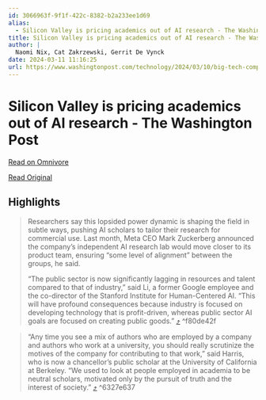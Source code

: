 ```yaml
---
id: 3066963f-9f1f-422c-8382-b2a233ee1d69
alias:
  - Silicon Valley is pricing academics out of AI research - The Washington Post
title: Silicon Valley is pricing academics out of AI research - The Washington Post
author: |
  Naomi Nix, Cat Zakrzewski, Gerrit De Vynck
date: 2024-03-11 11:16:25
url: https://www.washingtonpost.com/technology/2024/03/10/big-tech-companies-ai-research/
---
```


# Silicon Valley is pricing academics out of AI research - The Washington Post

[Read on Omnivore](https://omnivore.app/me/silicon-valley-is-pricing-academics-out-of-ai-research-the-washi-18e2d3a636c)

[Read Original](https://www.washingtonpost.com/technology/2024/03/10/big-tech-companies-ai-research/)

## Highlights

> Researchers say this lopsided power dynamic is shaping the field in subtle ways, pushing AI scholars to tailor their research for commercial use. Last month, Meta CEO Mark Zuckerberg announced the company’s independent AI research lab would move closer to its product team, ensuring “some level of alignment” between the groups, he said.
> 
> “The public sector is now significantly lagging in resources and talent compared to that of industry,” said Li, a former Google employee and the co-director of the Stanford Institute for Human-Centered AI. “This will have profound consequences because industry is focused on developing technology that is profit-driven, whereas public sector AI goals are focused on creating public goods.” [⤴️](https://omnivore.app/me/silicon-valley-is-pricing-academics-out-of-ai-research-the-washi-18e2d3a636c#f80de42f-e1af-4bdc-b42a-5e54c373041a)  ^f80de42f

> “Any time you see a mix of authors who are employed by a company and authors who work at a university, you should really scrutinize the motives of the company for contributing to that work,” said Harris, who is now a chancellor’s public scholar at the University of California at Berkeley. “We used to look at people employed in academia to be neutral scholars, motivated only by the pursuit of truth and the interest of society.” [⤴️](https://omnivore.app/me/silicon-valley-is-pricing-academics-out-of-ai-research-the-washi-18e2d3a636c#6327e637-23dd-4266-887a-a17f8921e1dc)  ^6327e637

